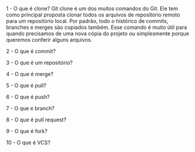 1 - O que é clone?
Git clone é um dos muitos comandos do Git. Ele tem como principal proposta clonar todos os arquivos de repositório remoto para um repositório local. Por padrão, todo o histórico de commits, branches e merges são copiados também. Esse comando é muito útil para quando precisamos de uma nova cópia do projeto ou simplesmente porque queremos conferir alguns arquivos.

2 - O que é commit?

3 - O que é um repositório?

4 - O que é merge?

5 - O que é pull?

6 - O que é push?

7 - O que e branch?

8 - O que é pull request?

9 - O que é fork?

10 - O que é VCS?

